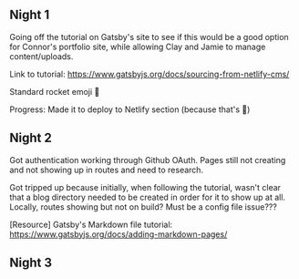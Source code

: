 ## Night 1

Going off the tutorial on Gatsby's site to see if this would be a good option for Connor's portfolio site, while allowing Clay and Jamie to manage content/uploads.

Link to tutorial: https://www.gatsbyjs.org/docs/sourcing-from-netlify-cms/

Standard rocket emoji 🚀

Progress: Made it to deploy to Netlify section (because that's 🍰)

## Night 2

Got authentication working through Github OAuth. Pages still not creating and not showing up in routes and need to research.

Got tripped up because initially, when following the tutorial, wasn't clear that a blog directory needed to be created in order for it to show up at all. Locally, routes showing but not on build? Must be a config file issue???

[Resource] Gatsby's Markdown file tutorial: https://www.gatsbyjs.org/docs/adding-markdown-pages/

## Night 3
